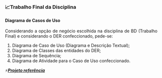 <div style="text-align: justify">

### 📈Trabalho Final da Disciplina 
#### Diagrama de Casos de Uso
Considerando a opção de negócio escolhida
na disciplina de BD (Trabalho Final) e considerando o DER confeccionado,  pede-se:

1. Diagrama de Caso de Uso (Diagrama
e  Descrição Textual);
2. Diagrama de Classes das entidades
do DER;
3. Diagrama de Sequência;
4. Diagrama de Atividade para o Caso de
Uso confeccionado.

⚡[***Projeto referência***](arquivos/projetoReferencia.pdf)
</div>